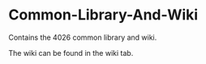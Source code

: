 # Common-Library-And-Wiki
Contains the 4026 common library and wiki.

The wiki can be found in the wiki tab.
